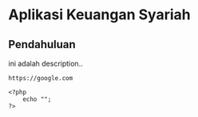 # Aplikasi Keuangan Syariah
## Pendahuluan

ini adalah description..

`https://google.com`

```
<?php
	echo "";
?>
```